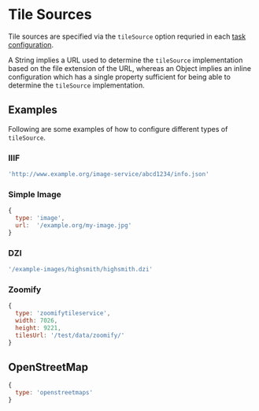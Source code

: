 # Tile Sources

Tile sources are specified via the `tileSource` option requried in each [task configuration](configuration.md#tasks).

A String implies a URL used to determine the `tileSource` implementation based on the file extension of the URL, whereas an Object implies an inline configuration which has a single property sufficient for being able to determine the `tileSource` implementation.

## Examples

Following are some examples of how to configure different types of `tileSource`.

### IIIF

```js
'http://www.example.org/image-service/abcd1234/info.json'
```

### Simple Image

```js
{
  type: 'image',
  url:  '/example.org/my-image.jpg'
}
```

### DZI

```js
'/example-images/highsmith/highsmith.dzi'
```

### Zoomify

```js
{
  type: 'zoomifytileservice',
  width: 7026,
  height: 9221,
  tilesUrl: '/test/data/zoomify/'
}
```

## OpenStreetMap

```js
{
  type: 'openstreetmaps'
}
```
